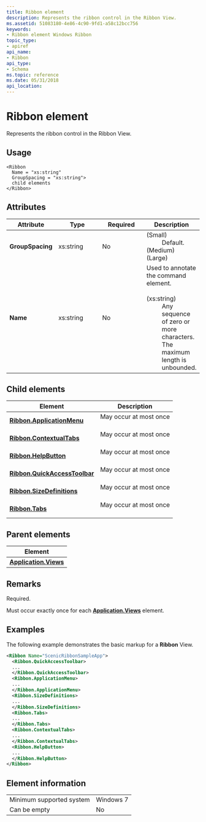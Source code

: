 ```yaml
---
title: Ribbon element
description: Represents the ribbon control in the Ribbon View.
ms.assetid: 51083180-4e86-4c90-9fd1-a58c12bcc756
keywords:
- Ribbon element Windows Ribbon
topic_type:
- apiref
api_name:
- Ribbon
api_type:
- Schema
ms.topic: reference
ms.date: 05/31/2018
api_location: 
---
```


# Ribbon element

Represents the ribbon control in the Ribbon View.

## Usage

``` syntax
<Ribbon
  Name = "xs:string"
  GroupSpacing = "xs:string">
  child elements
</Ribbon>
```

## Attributes



<table>
<colgroup>
<col style="width: 25%" />
<col style="width: 25%" />
<col style="width: 25%" />
<col style="width: 25%" />
</colgroup>
<thead>
<tr class="header">
<th>Attribute</th>
<th>Type</th>
<th>Required</th>
<th>Description</th>
</tr>
</thead>
<tbody>
<tr class="odd">
<td><strong>GroupSpacing</strong><br/></td>
<td>xs:string<br/></td>
<td>No<br/></td>
<td><dt><span></span><span></span><strong></strong> (Small)<br/> </dt> <dd> Default. <br/> </dd> <dt><span></span><span></span><strong></strong> (Medium)<br/> </dt> <dd></dd> <dt><span></span><span></span><strong></strong> (Large)<br/> </dt> <dd></dd> </dl></td>
</tr>
<tr class="even">
<td><strong>Name</strong><br/></td>
<td>xs:string<br/></td>
<td>No<br/></td>
<td>Used to annotate the command element.<br/> <br/>
<dt><span></span><span></span><strong></strong> (xs:string)<br/> </dt> <dd> Any sequence of zero or more characters.<br/> The maximum length is unbounded.<br/> </dd> </dl></td>
</tr>
</tbody>
</table>



## Child elements



| Element                                                                                         | Description                                   |
|-------------------------------------------------------------------------------------------------|-----------------------------------------------|
| [**Ribbon.ApplicationMenu**](windowsribbon-element-ribbon-applicationmenu.md)<br/>       | May occur at most once<br/> <br/> |
| [**Ribbon.ContextualTabs**](windowsribbon-element-ribbon-contextualtabs.md)<br/>         | May occur at most once<br/> <br/> |
| [**Ribbon.HelpButton**](windowsribbon-element-ribbon-helpbutton.md)<br/>                 | May occur at most once<br/> <br/> |
| [**Ribbon.QuickAccessToolbar**](windowsribbon-element-ribbon-quickaccesstoolbar.md)<br/> | May occur at most once<br/> <br/> |
| [**Ribbon.SizeDefinitions**](windowsribbon-element-ribbon-sizedefinitions.md)<br/>       | May occur at most once<br/> <br/> |
| [**Ribbon.Tabs**](windowsribbon-element-ribbon-tabs.md)<br/>                             | May occur at most once<br/> <br/> |



## Parent elements



| Element                                                                         |
|---------------------------------------------------------------------------------|
| [**Application.Views**](windowsribbon-element-application-views.md)<br/> |



## Remarks

Required.

Must occur exactly once for each [**Application.Views**](windowsribbon-element-application-views.md) element.

## Examples

The following example demonstrates the basic markup for a **Ribbon** View.


```XML
<Ribbon Name="ScenicRibbonSampleApp">
  <Ribbon.QuickAccessToolbar>
  ...
  </Ribbon.QuickAccessToolbar>
  <Ribbon.ApplicationMenu>
  ...
  </Ribbon.ApplicationMenu>
  <Ribbon.SizeDefinitions>
  ...
  </Ribbon.SizeDefinitions>
  <Ribbon.Tabs>
  ...
  </Ribbon.Tabs>
  <Ribbon.ContextualTabs>
  ...
  </Ribbon.ContextualTabs>
  <Ribbon.HelpButton>
  ...
  </Ribbon.HelpButton>
</Ribbon>
```



## Element information



|                                     |           |
|-------------------------------------|-----------|
| Minimum supported system<br/> | Windows 7 |
| Can be empty                        | No        |



 

 





